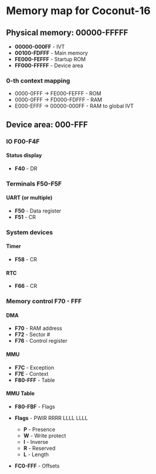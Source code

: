 # Memory map for Coconut-16

## Physical memory: 00000-FFFFF

+ **00000-000FF** - IVT
+ **00100-FDFFF** - Main memory
+ **FE000-FEFFF** - Startup ROM
+ **FF000-FFFFF** - Device area

### 0-th context mapping
+ 0000-0FFF -> FE000-FEFFF - ROM
+ 0000-0FFF -> FD000-FDFFF - RAM
+ E000-EFFF -> 00000-000FF - RAM to global IVT


## Device area: 000-FFF

### IO F00-F4F

#### Status display
+ **F40** - DR

### Terminals F50-F5F

#### UART (or multiple)
+ **F50** - Data register
+ **F51** - CR

### System devices 

#### Timer
+ **F58** - CR

#### RTC
+ **F66** - CR
  

### Memory control F70 - FFF

#### DMA
+ **F70** - RAM address
+ **F72** - Sector #
+ **F76** - Control register

#### MMU
+ **F7C** - Exception
+ **F7E** - Context
+ **F80-FFF** - Table

#### MMU Table 
+ **F80-FBF** - Flags
+ **Flags** - PWIR RRRR LLLL LLLL
    + **P** - Presence
    + **W** - Write protect
    + **I** - Inverse
    + **R** - Reserved
    + **L** - Length

+ **FC0-FFF** - Offsets
